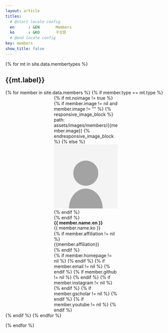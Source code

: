 ```yaml
---
layout: article
titles:
  # @start locale config
  en      : &EN       Members
  ko      : &KO       구성원
  # @end locale config
key: members
show_title: false
---
```


<style>
a.a-icon, a.a-icon:link, a.a-icon:visited {
  color: black;
}
.cell .card{
  margin-left:auto;
  margin-right:auto;
  max-width:200px;
}
.card__image{
  border-top-left-radius: 0.4rem;
  border-top-right-radius: 0.4rem;
  overflow:hidden;
}

.card__image>img{
  object-fit: cover;
  object-position: center;
  width:100%;
  height:200px;
}
</style>

{% for mt in site.data.membertypes %}
## {{mt.label}}
 
<div class="article-list grid grid--sm grid--p-3">
  {% for member in site.data.members %}
  {% if member.type == mt.type %}
  <div class="cell cell--6 cell--md-4 cell--lg-3">
    <div class="card">
      {% if mt.noimage != true %}
      <div class="card__image">
        {% if member.image != nil and member.image != "" %}   
        {% responsive_image_block %}
          path: assets/images/members/{{member.image}}
        {% endresponsive_image_block %}   
        {% else %}
        <img src="/assets/images/members/unknown.gif">
        {% endif %}
      </div>
      {% endif %}
      <div class="card__content">
        <div class="card__header2" style="line-height:1.2">
          <span><b>{{ member.name.en }}</b></span><br>
          <span>{{ member.name.ko }}</span><br>
        </div>
        {% if member.affiliation != nil %}
        <div style="line-height:1.2">
        {{member.affiliation}}
        </div>
        {% endif %}
        <div>
          {% if member.homepage != nil %}
          <a class="a-icon" href="{{member.homepage}}"><i class="fas fa-home"></i></a>
          {% endif %}
          {% if member.email != nil %}
          <a class="a-icon" href="mailto:{{member.email}}"><i class="fas fa-envelope"></i></a>
          {% endif %}
          {% if member.github != nil %}
          <a class="a-icon" href="{{member.github}}"><i class="fab fa-github"></i></a>
          {% endif %}
          {% if member.instagram != nil %}
          <a class="a-icon" href="{{member.instagram}}"><i class="fab fa-instagram"></i></a>
          {% endif %}
          {% if member.gscholar != nil %}
          <a class="a-icon" href="{{member.gscholar}}"><i class="fas fa-graduation-cap"></i></a>
          {% endif %}
          {% if member.youtube != nil %}
          <a class="a-icon" href="{{member.youtube}}"><i class="fab fa-youtube"></i></a>
          {% endif %}
        </div>
      </div>
    </div>
  </div>
  {% endif %}
  {% endfor %}
</div>


{% endfor %}
